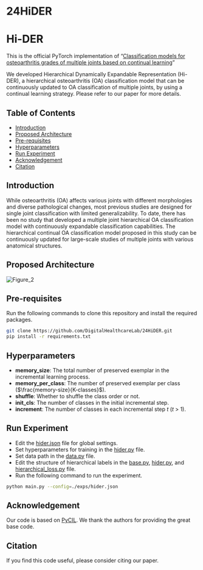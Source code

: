 # 24HiDER

# Hi-DER
This is the official PyTorch implementation of “[Classification models for osteoarthritis grades of multiple joints based on continual learning]()”

We developed Hierarchical Dynamically Expandable Representation (Hi-DER), a hierarchical osteoarthritis (OA) classification model that can be continuously updated to OA classification of multiple joints, by using a continual learning strategy. Please refer to our paper for more details.

## Table of Contents
- [Introduction](#introduction)
- [Proposed Architecture](#proposed-architecture)
- [Pre-requisites](#pre-requisites)
- [Hyperparameters](#hyperparameters)
- [Run Experiment](#run-experiment)
- [Acknowledgement](#acknowledgement)
- [Citation](#citation)

## Introduction
While osteoarthritis (OA) affects various joints with different morphologies and diverse pathological changes, most previous studies are designed for single joint classification with limited generalizability. To date, there has been no study that developed a multiple joint hierarchical OA classification model with continuously expandable classification capabilities. The hierarchical continual OA classification model proposed in this study can be continuously updated for large-scale studies of multiple joints with various anatomical structures.

## Proposed Architecture
![Figure_2](https://github.com/DigitalHealthcareLab/24HiDER/assets/61937818/5226e695-c283-4010-a38f-9c7f9f4d83a4)

## Pre-requisites
Run the following commands to clone this repository and install the required packages.
```bash
git clone https://github.com/DigitalHealthcareLab/24HiDER.git
pip install -r requirements.txt
```

## Hyperparameters
- **memory_size**: The total number of preserved exemplar in the incremental learning process.
- **memory_per_class**: The number of preserved exemplar per class ($\frac{memory-size}{K-classes}$).
- **shuffle**: Whether to shuffle the class order or not.
- **init_cls**: The number of classes in the initial incremental step.
- **increment**: The number of classes in each incremental step $t$ ($t$ > 1).

## Run Experiment
- Edit the [hider.json](./exps/hider.json) file for global settings.
- Set hyperparameters for training in the [hider.py](./models/hider.py) file.
- Set data path in the [data.py](./utils/data.py) file.
- Edit the structure of hierarchical labels in the [base.py](./models/base.py), [hider.py](./models/hider.py), and [hierarchical_loss.py](./utils/hierarchical_loss.py) file.
- Run the following command to run the experiment.
```bash
python main.py --config=./exps/hider.json
```

## Acknowledgement
Our code is based on [PyCIL](https://github.com/G-U-N/PyCIL). We thank the authors for providing the great base code.

## Citation
If you find this code useful, please consider citing our paper.
